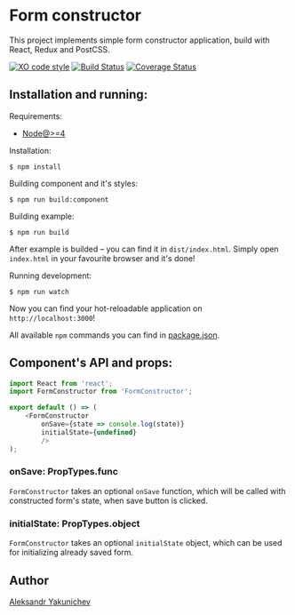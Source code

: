 # Form constructor

This project implements simple form constructor application, build with React, Redux and PostCSS.

[![XO code style](https://img.shields.io/badge/code_style-XO-5ed9c7.svg)](https://github.com/sindresorhus/xo)
[![Build Status](https://travis-ci.org/canvaskisa/form-constructor.svg?branch=master)](https://travis-ci.org/canvaskisa/form-constructor)
[![Coverage Status](https://coveralls.io/repos/github/canvaskisa/form-constructor/badge.svg?branch=master)](https://coveralls.io/github/canvaskisa/form-constructor?branch=master)

## Installation and running:
Requirements:
- [Node@>=4](https://nodejs.org/en/)

Installation:
```console
$ npm install
```

Building component and it's styles:
```console
$ npm run build:component
```

Building example:
```console
$ npm run build
```

After example is builded – you can find it in `dist/index.html`. Simply open `index.html` in your favourite browser and it's done!

Running development:
```console
$ npm run watch
```

Now you can find your hot-reloadable application on `http://localhost:3000`!

All available `npm` commands you can find in [package.json](package.json).

## Component's API and props:
```js
import React from 'react';
import FormConstructor from 'FormConstructor';

export default () => (
	<FormConstructor
		onSave={state => console.log(state)}
		initialState={undefined}
		/>
);
```

### onSave: PropTypes.func
`FormConstructor` takes an optional `onSave` function, which will be called with constructed form's state, when save button is clicked.

### initialState: PropTypes.object
`FormConstructor` takes an optional `initialState` object, which can be used for initializing already saved form.

## Author
[Aleksandr Yakunichev](https://github.com/canvaskisa)
